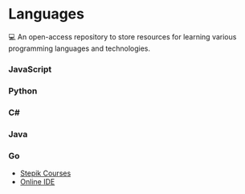 # Languages
💻 An open-access repository to store resources for learning various programming languages and technologies.

### JavaScript

### Python

### C\#

### Java

### Go
+ [Stepik Courses](./Go/README.md#stepik)
+ [Online IDE](./Go/README.md#online-ide)
